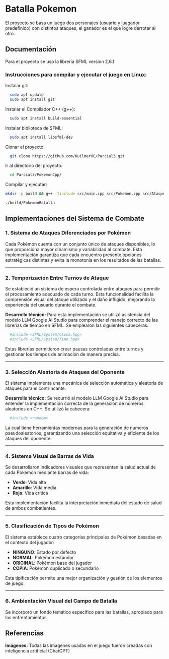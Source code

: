 
# Batalla Pokemon

El proyecto se basa un juego dos personajes (usuario y juagador predefinido) con distintos ataques, el ganador es el que logre derrotar al otro.


## Documentación

Para el proyecto se uso la libreria SFML version 2.6.1


### Instrucciones para compilar y ejecutar el juego en Linux:

Instalar git:

```bash
  sudo apt update
  sudo apt install git
```
Instalar el Compilador C++ (g++):

```bash
  sudo apt install build-essential
```

Instalar biblioteca de SFML:
```bash
  sudo apt install libsfml-dev
```

Clonar el proyecto:

```bash
  git clone https://github.com/KuilmerHC/Parcial3.git
```

Ir al directorio del proyecto:

```bash
  cd Parcial3/PokemonCpp/
```

Compilar y ejecutar:

```bash
mkdir -p build && g++ -Iinclude src/main.cpp src/Pokemon.cpp src/Ataque.cpp -o build/PokemonBatalla -lsfml-graphics -lsfml-window -lsfml-system -lsfml-audio -std=c++17 -Wall -Wextra -g

./build/PokemonBatalla
```


## Implementaciones del Sistema de Combate

### 1. Sistema de Ataques Diferenciados por Pokémon

Cada Pokémon cuenta con un conjunto único de ataques disponibles, lo que proporciona mayor dinamismo y variabilidad al combate. Esta implementación garantiza que cada encuentro presente opciones estratégicas distintas y evita la monotonía en los resultados de las batallas.

---

### 2. Temporización Entre Turnos de Ataque

Se estableció un sistema de espera controlada entre ataques para permitir el procesamiento adecuado de cada turno. Esta funcionalidad facilita la comprensión visual del ataque utilizado y el daño infligido, mejorando la experiencia del usuario durante el combate.

**Desarrollo técnico:** Para esta implementación se utilizó asistencia del modelo LLM Google AI Studio para comprender el manejo correcto de las librerías de tiempo en SFML. Se emplearon las siguientes cabeceras:

```bash
  #include <SFML/System/Clock.hpp>
  #include <SFML/System/Time.hpp>

```

Estas librerías permitieron crear pausas controladas entre turnos y gestionar los tiempos de animación de manera precisa.

---

### 3. Selección Aleatoria de Ataques del Oponente

El sistema implementa una mecánica de selección automática y aleatoria de ataques para el contrincante.

**Desarrollo técnico:** Se recurrió al modelo LLM Google AI Studio para entender la implementación correcta de la generación de números aleatorios en C++. Se utilizó la cabecera:

```bash
  #include <random> 

```

La cual tiene herramientas modernas para la generación de números pseudoaleatorios, garantizando una selección equitativa y eficiente de los ataques del oponente.

---

### 4. Sistema Visual de Barras de Vida

Se desarrollaron indicadores visuales que representan la salud actual de cada Pokémon mediante barras de vida:
- **Verde**: Vida alta
- **Amarillo**: Vida media  
- **Rojo**: Vida crítica

Esta implementación facilita la interpretación inmediata del estado de salud de ambos combatientes.

---

### 5. Clasificación de Tipos de Pokémon

El sistema establece cuatro categorías principales de Pokémon basadas en el contexto del jugador:
- **NINGUNO**: Estado por defecto
- **NORMAL**: Pokémon estándar
- **ORIGINAL**: Pokémon base del jugador
- **COPIA**: Pokémon duplicado o secundario

Esta tipificación permite una mejor organización y gestión de los elementos de juego.

---

### 6. Ambientación Visual del Campo de Batalla

Se incorporó un fondo temático específico para las batallas, apropiado para los enfrentamientos.

## Referencias
**Imágenes:** Todas las imagenes usadas en el juego fueron creadas con inteligencia artificial (ChatGPT)


